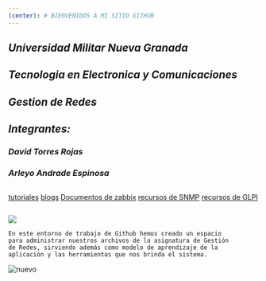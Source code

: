 ```yaml
---
(center): # BIENVENIDOS A MI SITIO GITHUB
---
```

## ***Universidad Militar Nueva Granada***
## ***Tecnologia en Electronica y Comunicaciones***
## ***Gestion de Redes***
## ***Integrantes:***
### ***David Torres Rojas***
### ***Arleyo Andrade Espinosa***
~~~
~~~
[tutoriales](https://www.youtube.com/watch?v=hWglK8nWh60)
[blogs](https://github.blog/)
[Documentos de zabbix](https://www.zabbix.com/documentation/current/manual/installation/install_from_packages)
[recursos de SNMP](https://pandorafms.com/blog/es/monitorizacion-snmp/)
[recursos de GLPI]()
~~~
~~~
![](https://www.muycomputerpro.com/wp-content/uploads/2019/12/GitHub_en_China.jpg)
~~~
En este entorno de trabajo de Github hemos creado un espacio
para administrar nuestros archivos de la asignatura de Gestión
de Redes, sirviendo además como modelo de aprendizaje de la
aplicación y las herramientas que nos brinda el sistema.
~~~
![nuevo](imagen.jpg)
